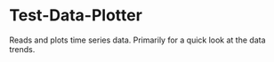 # Test-Data-Plotter
Reads and plots time series data. Primarily for a quick look at the data trends. 
